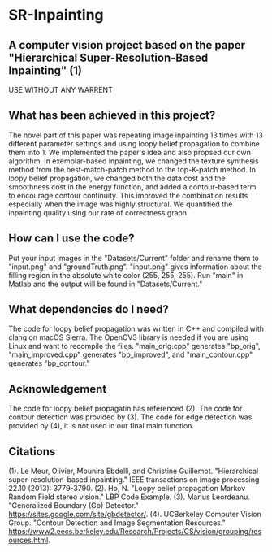 # SR-Inpainting
## A computer vision project based on the paper "Hierarchical Super-Resolution-Based Inpainting" (1)

USE WITHOUT ANY WARRENT

## What has been achieved in this project?
The novel part of this paper was repeating image inpainting 13 times with 13 different parameter settings and using loopy belief propagation to combine them into 1. We implemented the paper's idea and also propsed our own algorithm.
In exemplar-based inpainting, we changed the texture synthesis method from the best-match-patch method to the top-K-patch method.
In loopy belief propagation, we changed both the data cost and the smoothness cost in the energy function, and added a contour-based term to encourage contour continuity. This improved the combination results especially when the image was highly structural.
We quantified the inpainting quality using our rate of correctness graph.

## How can I use the code?
Put your input images in the "Datasets/Current" folder and rename them to "input.png" and "groundTruth.png". "input.png" gives information about the filling region in the absolute white color (255, 255, 255).
Run "main" in Matlab and the output will be found in "Datasets/Current."

## What dependencies do I need?
The code for loopy belief propagation was written in C++ and compiled with clang on macOS Sierra. The OpenCV3 library is needed if you are using Linux and want to recompile the files. "main_orig.cpp" generates "bp_orig", "main_improved.cpp" generates "bp_improved", and "main_contour.cpp" generates "bp_contour."

## Acknowledgement
The code for loopy belief propagatin has referenced (2).
The code for contour detection was provided by (3).
The code for edge detection was provided by (4), it is not used in our final main function.

## Citations
(1). Le Meur, Olivier, Mounira Ebdelli, and Christine Guillemot. "Hierarchical super-resolution-based inpainting." IEEE transactions on image processing 22.10 (2013): 3779-3790.
(2). Ho, N. "Loopy belief propagation Markov Random Field stereo vision." LBP Code Example.
(3). Marius Leordeanu. "Generalized Boundary (Gb) Detector." https://sites.google.com/site/gbdetector/.
(4). UCBerkeley Computer Vision Group. "Contour Detection and Image Segmentation Resources." https://www2.eecs.berkeley.edu/Research/Projects/CS/vision/grouping/resources.html.
